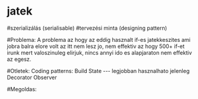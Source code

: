 # jatek

#szerializálás (serialisable)
#tervezési minta (designing pattern)

#Problema: A problema az hogy az eddig hasznalt if-es jatekkeszites ami jobra balra elore volt az itt nem lesz jo, nem effektiv az hogy 500+ if-et irunk mert valoszinuleg elirjuk, nincs annyi ido es alapjaraton nem effektiv az egesz.

#Otletek:
Coding patterns:
Build
State --- legjobban hasznalhato jelenleg
Decorator
Observer

#Megoldas:
